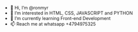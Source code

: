 - 👋 Hi, I’m @ronmyr
- 👀 I’m interested in HTML, CSS, JAVASCRIPT and PYTHON
- 🌱 I’m currently learning Front-end Development 
- 📫 Reach me at whatsapp +4794975325

<!---
ronmyr/ronmyr is a ✨ special ✨ repository because its `README.md` (this file) appears on your GitHub profile.
You can click the Preview link to take a look at your changes.
--->
